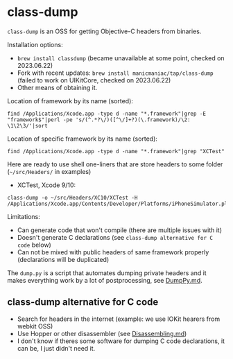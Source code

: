 # class-dump

`class-dump` is an OSS for getting Objective-C headers from binaries.

Installation options:

- `brew install classdump` (became unavailable at some point, checked on 2023.06.22)
- Fork with recent updates: `brew install manicmaniac/tap/class-dump` (failed to work on UIKitCore, checked on 2023.06.22)
- Other means of obtaining it.

Location of framework by its name (sorted):

```
find /Applications/Xcode.app -type d -name "*.framework"|grep -E "framework$"|perl -pe 's/(^.*?\/)([^\/]+?)(\.framework)/\2: \1\2\3/'|sort
```

Location of specific framework by its name (sorted):
```
find /Applications/Xcode.app -type d -name "*.framework"|grep "XCTest"
```

Here are ready to use shell one-liners that are store headers to some folder (`~/src/Headers/` in examples)

- XCTest, Xcode 9/10:

```
class-dump -o ~/src/Headers/XC10/XCTest -H /Applications/Xcode.app/Contents/Developer/Platforms/iPhoneSimulator.platform/Developer/Library/Frameworks/XCTest.framework
```

Limitations:

- Can generate code that won't compile (there are multiple issues with it)
- Doesn't generate C declarations (see `class-dump alternative for C code` below)
- Can not be mixed with public headers of same framework properly (declarations will be duplicated)

The `dump.py` is a script that automates dumping private headers and it makes everything work by a lot of postprocessing, see [DumpPy.md](DumpPy.md).

## class-dump alternative for C code

- Search for headers in the internet (example: we use IOKit hearers from webkit OSS)
- Use Hopper or other disassembler (see [Disassembling.md]([Disassembling.md]))
- I don't know if theres some software for dumping C code declarations, it can be, I just didn't need it.